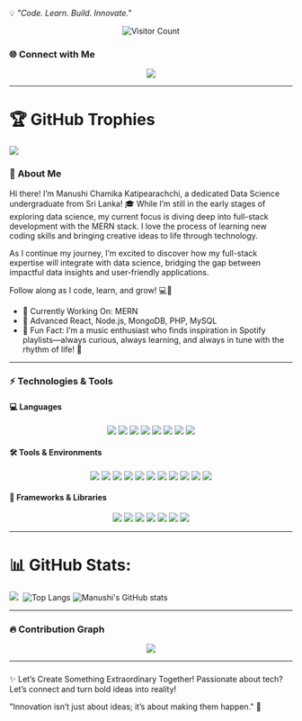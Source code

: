 💡 _"Code. Learn. Build. Innovate."_  

<p align="center">
  <img src="https://visitcount.itsvg.in/api?id=ManushiChamika&label=Visitor%20Count&icon=5&pretty=true" alt="Visitor Count">
</p>

### 🌐 **Connect with Me**
<p align="center">
  <a href="https://www.linkedin.com/in/manushi-katipearachchi-b8481627a/">
    <img src="https://img.shields.io/badge/LinkedIn-0077B5?style=for-the-badge&logo=linkedin&logoColor=white" />
  </a>
</p>

---

# 🏆 GitHub Trophies
![](https://github-profile-trophy.vercel.app/?username=ManushiChamika&theme=radical&no-frame=false&no-bg=true&margin-w=4)


### 🤔 **About Me**
Hi there!
I’m Manushi Chamika Katipearachchi, a dedicated Data Science undergraduate from Sri Lanka! 🎓
While I’m still in the early stages of exploring data science, my current focus is diving deep into full-stack development with the MERN stack. I love the process of learning new coding skills and bringing creative ideas to life through technology.

As I continue my journey, I’m excited to discover how my full-stack expertise will integrate with data science, bridging the gap between impactful data insights and user-friendly applications.

Follow along as I code, learn, and grow! 💻🌟

- 🔭 Currently Working On: MERN
- 🌱 Advanced React, Node.js, MongoDB, PHP, MySQL
- 🧠 Fun Fact: I’m a music enthusiast who finds inspiration in Spotify playlists—always curious, always learning, and always in tune with the rhythm of life! 🎵

---

### ⚡ **Technologies & Tools**

#### 💻 **Languages**
<p align="center">
  <img src="https://img.shields.io/badge/HTML5-E34F26?style=for-the-badge&logo=html5&logoColor=white" />
  <img src="https://img.shields.io/badge/CSS3-1572B6?style=for-the-badge&logo=css3&logoColor=white" />
  <img src="https://img.shields.io/badge/JavaScript-F7DF1E?style=for-the-badge&logo=javascript&logoColor=black" />
  <img src="https://img.shields.io/badge/Java-007396?style=for-the-badge&logo=java&logoColor=white" />
  <img src="https://img.shields.io/badge/Python-3776AB?style=for-the-badge&logo=python&logoColor=white" />
  <img src="https://img.shields.io/badge/C++-00599C?style=for-the-badge&logo=c%2B%2B&logoColor=white" />
  <img src="https://img.shields.io/badge/PHP-777BB4?style=for-the-badge&logo=php&logoColor=white" />
  <img src="https://img.shields.io/badge/Bash-4EAA25?style=for-the-badge&logo=gnubash&logoColor=white" />
</p>

#### 🛠️ **Tools & Environments**
<p align="center">
  <img src="https://img.shields.io/badge/Visual_Studio_Code-0078D4?style=for-the-badge&logo=visual%20studio%20code&logoColor=white" />
  <img src="https://img.shields.io/badge/Postman-FF6C37?style=for-the-badge&logo=postman&logoColor=white" />
  <img src="https://img.shields.io/badge/MySQL-4479A1?style=for-the-badge&logo=mysql&logoColor=white" />
  <img src="https://img.shields.io/badge/Visual_Studio-5C2D91?style=for-the-badge&logo=visual-studio&logoColor=white" />
  <img src="https://img.shields.io/badge/MongoDB-47A248?style=for-the-badge&logo=mongodb&logoColor=white" />
  <img src="https://img.shields.io/badge/Eclipse_IDE-2C2255?style=for-the-badge&logo=eclipse&logoColor=white" />
  <img src="https://img.shields.io/badge/Node.js-339933?style=for-the-badge&logo=nodedotjs&logoColor=white" />
  <img src="https://img.shields.io/badge/DEV_C++-3C3F5D?style=for-the-badge&logo=dev-c&logoColor=white" />
  <img src="https://img.shields.io/badge/Git-F05032?style=for-the-badge&logo=git&logoColor=white" />
  <img src="https://img.shields.io/badge/GitHub-181717?style=for-the-badge&logo=github&logoColor=white" />
  <img src="https://img.shields.io/badge/Wireshark-1679A1?style=for-the-badge&logo=wireshark&logoColor=white" />
</p>

#### 🚀 **Frameworks & Libraries**
<p align="center">
  <img src="https://img.shields.io/badge/React-61DAFB?style=for-the-badge&logo=react&logoColor=black" />
  <img src="https://img.shields.io/badge/Node.js-339933?style=for-the-badge&logo=nodedotjs&logoColor=white" />
  <img src="https://img.shields.io/badge/Chakra_UI-319795?style=for-the-badge&logo=chakraui&logoColor=white" />
  <img src="https://img.shields.io/badge/Express.js-000000?style=for-the-badge&logo=express&logoColor=white" />
  <img src="https://img.shields.io/badge/Bootstrap-7952B3?style=for-the-badge&logo=bootstrap&logoColor=white" />
  <img src="https://img.shields.io/badge/NativeBase-3E4C59?style=for-the-badge&logo=nativebase&logoColor=white" />
  <img src="https://img.shields.io/badge/Next.js-000000?style=for-the-badge&logo=next.js&logoColor=white" />
</p>

---

# 📊 GitHub Stats:
![](https://github-readme-streak-stats.herokuapp.com/?user=ManushiChamika&hide_border=false&theme=dark)&nbsp;
![Top Langs](https://github-readme-stats.vercel.app/api/top-langs/?username=ManushiChamika&layout=compact&theme=dark)
![Manushi's GitHub stats](https://github-readme-stats.vercel.app/api?username=ManushiChamika&show_icons=true&theme=dark)

---


<!-- --- -->

<!-- ### 📂 **Top Projects**
<p align="center">
  <a href="https://github.com/ChiranjeewaPeellawatta/Wild_Life_Safari_Management_System">
    <img src="https://github-readme-stats.vercel.app/api/pin/?username=ChiranjeewaPeellawatta&repo=Wild_Life_Safari_Management_System&theme=tokyonight" />
  </a>
  <a href="https://github.com/ChiranjeewaPeellawatta/MernPro">
    <img src="https://github-readme-stats.vercel.app/api/pin/?username=ChiranjeewaPeellawatta&repo=MernPro&theme=tokyonight" />
  </a>
  <a href="https://github.com/ChiranjeewaPeellawatta/OnlineEduX---Online_Examination_Management_System">
    <img src="https://github-readme-stats.vercel.app/api/pin/?username=ChiranjeewaPeellawatta&repo=OnlineEduX---Online_Examination_Management_System&theme=tokyonight" />
  </a>
</p> -->

<!-- --- -->

 ### 🔥 **Contribution Graph**
<p align="center">
  <a href="https://github.com/ashutosh00710/github-readme-activity-graph">
    <img src="https://github-readme-activity-graph.vercel.app/graph?username=ManushiChamika&theme=merko" />
  </a>
</p>

---

### 
✨ Let’s Create Something Extraordinary Together!
Passionate about tech? Let’s connect and turn bold ideas into reality!

"Innovation isn’t just about ideas; it’s about making them happen." 🚀

